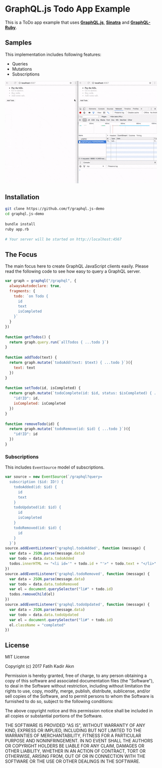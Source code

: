 # GraphQL.js Todo App Example

This is a ToDo app example that uses [**GraphQL.js**](https://github.com/f/graphql.js), [**Sinatra**](https://sinatrarb.com) and [**GraphQL-Ruby**](https://github.com/rmosolgo/graphql-ruby).

## Samples

This implementation includes following features:

- Queries
- Mutations
- Subscriptions

![Gif](./example.gif)

## Installation

```bash
git clone https://github.com/f/graphql.js-demo
cd graphql.js-demo

bundle install
ruby app.rb

# Your server will be started on http://localhost:4567
```

## The Focus

The main focus here to create GraphQL JavaScript clients easily. Please read the following code to see how easy to query a GraphQL server.

```js
var graph = graphql("/graphql", {
  alwaysAutodeclare: true,
  fragments: {
    todo: `on Todo {
      id
      text
      isCompleted
    }`
  }
})

function getTodos() {
  return graph.query.run(`allTodos { ...todo }`)
}

function addTodo(text) {
  return graph.mutate(`todoAdd(text: $text) { ...todo }`)({
    text: text
  })
}

function setTodo(id, isCompleted) {
  return graph.mutate(`todoComplete(id: $id, status: $isCompleted) { ...todo }`)({
    "id!ID": id,
    isCompleted: isCompleted
  })
}

function removeTodo(id) {
  return graph.mutate(`todoRemove(id: $id) { ...todo }`)({
    "id!ID": id
  })
}
```

### Subscriptions

This includes `EventSource` model of subscriptions.

```js
var source = new EventSource(`/graphql?query=
  subscription ($id: ID!) {
    todoAdded(id: $id) {
      id
      text
    }
    todoUpdated(id: $id) {
      id
      isCompleted
    }
    todoRemoved(id: $id) {
      id
    }
  }`)
source.addEventListener('graphql.todoAdded', function (message) {
  var data = JSON.parse(message.data)
  var todo = data.data.todoAdded
  todos.innerHTML += "<li id='" + todo.id + "'>" + todo.text + "</li>"
})
source.addEventListener('graphql.todoRemoved', function (message) {
  var data = JSON.parse(message.data)
  var todo = data.data.todoRemoved
  var el = document.querySelector("li#" + todo.id)
  todos.removeChild(el)
})
source.addEventListener('graphql.todoUpdated', function (message) {
  var data = JSON.parse(message.data)
  var todo = data.data.todoUpdated
  var el = document.querySelector("li#" + todo.id)
  el.className = "completed"
})
```

## License

MIT License

Copyright (c) 2017 Fatih Kadir Akın

Permission is hereby granted, free of charge, to any person obtaining a copy
of this software and associated documentation files (the "Software"), to deal
in the Software without restriction, including without limitation the rights
to use, copy, modify, merge, publish, distribute, sublicense, and/or sell
copies of the Software, and to permit persons to whom the Software is
furnished to do so, subject to the following conditions:

The above copyright notice and this permission notice shall be included in all
copies or substantial portions of the Software.

THE SOFTWARE IS PROVIDED "AS IS", WITHOUT WARRANTY OF ANY KIND, EXPRESS OR
IMPLIED, INCLUDING BUT NOT LIMITED TO THE WARRANTIES OF MERCHANTABILITY,
FITNESS FOR A PARTICULAR PURPOSE AND NONINFRINGEMENT. IN NO EVENT SHALL THE
AUTHORS OR COPYRIGHT HOLDERS BE LIABLE FOR ANY CLAIM, DAMAGES OR OTHER
LIABILITY, WHETHER IN AN ACTION OF CONTRACT, TORT OR OTHERWISE, ARISING FROM,
OUT OF OR IN CONNECTION WITH THE SOFTWARE OR THE USE OR OTHER DEALINGS IN THE
SOFTWARE.
